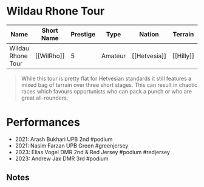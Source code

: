 # Wildau Rhone Tour

| Name | Short Name | Prestige | Type | Nation | Terrain | Length |
|-----|------|------|-----|----|-----|-----|
| Wildau Rhone Tour | [[WilRho]] |  5 | Amateur | [[Hetvesia]] | [[Hilly]] | 3 Stages

> While this tour is pretty flat for Hetvesian standards it still features a mixed bag of terrain over three short stages. This can result in chaotic races which favours opportunists who can pack a punch or who are great all-rounders.

# Performances

* 2021: Arash Bukhari UPB 2nd #podium 
* 2021: Nasim Farzan UPB Green #greenjersey 
* 2023: Elias Vogel DMR 2nd & Red Jersey #podium #redjersey
* 2023: Andrew Jax DMR 3rd #podium

## Notes


